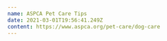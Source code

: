```yaml
---
name: ASPCA Pet Care Tips
date: 2021-03-01T19:56:41.249Z
content: https://www.aspca.org/pet-care/dog-care
---
```

